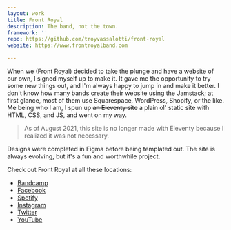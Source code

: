 ```yaml
---
layout: work
title: Front Royal
description: The band, not the town.
framework: ''
repo: https://github.com/troyvassalotti/front-royal
website: https://www.frontroyalband.com

---
```

When we (Front Royal) decided to take the plunge and have a website of our own, I signed myself up to make it. It gave me the opportunity to try some new things out, and I'm always happy to jump in and make it better. I don't know how many bands create their website using the Jamstack; at first glance, most of them use Squarespace, WordPress, Shopify, or the like. Me being who I am, I spun up ~~an Eleventy site~~ a plain ol' static site with HTML, CSS, and JS, and went on my way.

> As of August 2021, this site is no longer made with Eleventy because I realized it was not necessary.

Designs were completed in Figma before being templated out. The site is always evolving, but it's a fun and worthwhile project.

Check out Front Royal at all these locations:

* [Bandcamp](https://frontroyalmd.bandcamp.com/)
* [Facebook](https://facebook.com/frontroyalmd)
* [Spotify](https://open.spotify.com/artist/1NfwIBuuWEk4d8c6LZftnD?si=7CjcwpNZTjipSVaXrLypLg)
* [Instagram](https://instagram.com/frontroyal_official)
* [Twitter](https://twitter.com/frontroyalband)
* [YouTube](https://www.youtube.com/channel/UCm-KryhT3o9NZSbpG-M1qCQ/feed)